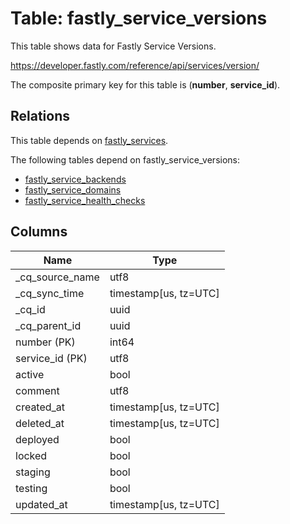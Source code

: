 # Table: fastly_service_versions

This table shows data for Fastly Service Versions.

https://developer.fastly.com/reference/api/services/version/

The composite primary key for this table is (**number**, **service_id**).

## Relations

This table depends on [fastly_services](fastly_services).

The following tables depend on fastly_service_versions:
  - [fastly_service_backends](fastly_service_backends)
  - [fastly_service_domains](fastly_service_domains)
  - [fastly_service_health_checks](fastly_service_health_checks)

## Columns

| Name          | Type          |
| ------------- | ------------- |
|_cq_source_name|utf8|
|_cq_sync_time|timestamp[us, tz=UTC]|
|_cq_id|uuid|
|_cq_parent_id|uuid|
|number (PK)|int64|
|service_id (PK)|utf8|
|active|bool|
|comment|utf8|
|created_at|timestamp[us, tz=UTC]|
|deleted_at|timestamp[us, tz=UTC]|
|deployed|bool|
|locked|bool|
|staging|bool|
|testing|bool|
|updated_at|timestamp[us, tz=UTC]|